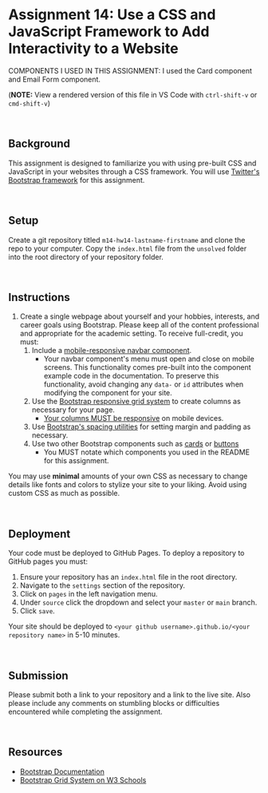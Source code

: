 # Assignment 14: Use a CSS and JavaScript Framework to Add Interactivity to a Website

COMPONENTS I USED IN THIS ASSIGNMENT: I used the Card component and Email Form component.

(**NOTE:** View a rendered version of this file in VS Code with `ctrl-shift-v` or `cmd-shift-v`)

&nbsp;

## Background

This assignment is designed to familiarize you with using pre-built CSS and JavaScript in your websites through a CSS framework. You will use [Twitter's Bootstrap framework](https://getbootstrap.com/docs/5.1/getting-started/introduction/) for this assignment.

&nbsp;

## Setup

Create a git repository titled `m14-hw14-lastname-firstname` and clone the repo to your computer. Copy the `index.html` file from the `unsolved` folder into the root directory of your repository folder.

&nbsp;

## Instructions

1. Create a single webpage about yourself and your hobbies, interests, and career goals using Bootstrap. Please keep all of the content professional and appropriate for the academic setting. To receive full-credit, you must:
   1. Include a [mobile-responsive navbar component](https://getbootstrap.com/docs/5.1/components/navbar/).
      - Your navbar component's menu must open and close on mobile screens. This functionality comes pre-built into the component example code in the documentation. To preserve this functionality, avoid changing any `data-` or `id` attributes when modifying the component for your site.
   1. Use the [Bootstrap responsive grid system](https://getbootstrap.com/docs/5.1/layout/grid/) to create columns as necessary for your page.
      - [Your columns MUST be responsive](https://getbootstrap.com/docs/5.1/layout/grid/#responsive-classes) on mobile devices.
   1. Use [Bootstrap's spacing utilities](https://getbootstrap.com/docs/5.1/utilities/spacing/) for setting margin and padding as necessary.
   1. Use two other Bootstrap components such as [cards](https://getbootstrap.com/docs/5.1/components/card/) or [buttons](https://getbootstrap.com/docs/5.1/components/buttons/)
      - You MUST notate which components you used in the README for this assignment.

You may use **minimal** amounts of your own CSS as necessary to change details like fonts and colors to stylize your site to your liking. Avoid using custom CSS as much as possible.

&nbsp;

## Deployment

Your code must be deployed to GitHub Pages. To deploy a repository to GitHub pages you must:

1. Ensure your repository has an `index.html` file in the root directory.
1. Navigate to the `settings` section of the repository.
1. Click on `pages` in the left navigation menu.
1. Under `source` click the dropdown and select your `master` or `main` branch.
1. Click `save`.

Your site should be deployed to `<your github username>.github.io/<your repository name>` in 5-10 minutes.

&nbsp;

## Submission

Please submit both a link to your repository and a link to the live site. Also please include any comments on stumbling blocks or difficulties encountered while completing the assignment.

&nbsp;

## Resources

- [Bootstrap Documentation](https://getbootstrap.com/docs/5.1/getting-started/introduction/)
- [Bootstrap Grid System on W3 Schools](https://www.w3schools.com/bootstrap/bootstrap_grid_system.asp)
